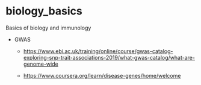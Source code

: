 # biology_basics
Basics of biology and immunology

* GWAS

    * https://www.ebi.ac.uk/training/online/course/gwas-catalog-exploring-snp-trait-associations-2019/what-gwas-catalog/what-are-genome-wide
    
    
    * https://www.coursera.org/learn/disease-genes/home/welcome
    
    
    
